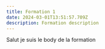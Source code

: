```yaml
---
title: Formation 1
date: 2024-03-01T13:51:57.709Z
description: Formation description
---
```

Salut je suis le body de la formation
